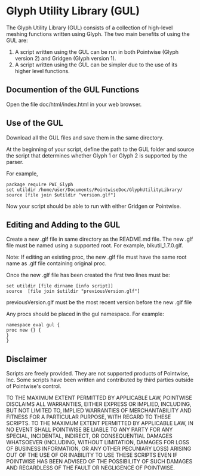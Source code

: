 # Glyph Utility Library (GUL)

The Glyph Utility Library (GUL) consists of a collection of high-level
meshing functions written using Glyph. The two main benefits of
using the GUL are:

1. A script written using the GUL can be run in both Pointwise
(Glyph version 2) and Gridgen (Glyph version 1).
2. A script written using the GUL can be simpler due to the use
of its higher level functions.

## Documention of the GUL Functions

Open the file doc/html/index.html in your web browser.

## Use of the GUL

Download all the GUL files and save them in the same directory. 

At the beginning of your script, define the path to the GUL folder and 
source the script that determines whether Glyph 1 or Glyph 2 is supported 
by the parser.

For example,

    package require PWI_Glyph
    set utildir /home/user/Documents/PointwiseDoc/GlyphUtilityLibrary/
    source [file join $utildir "version.glf"]

Now your script should be able to run with either Gridgen or Pointwise.

## Editing and Adding to the GUL

Create a new .glf file in same directory as the README.md file.  The 
new .glf file must be named using a supported root. For example, 
blkutil_1.7.0.glf.

Note: If editing an existing proc, the new .glf file must have the same 
root name as .glf file containing original proc.

Once the new .glf file has been created the first two lines must be:

    set utildir [file dirname [info script]]
    source  [file join $utildir "previousVersion.glf"]

previousVersion.glf must be the most recent version before the new .glf file

Any procs should be placed in the gul namespace. For example:

    namespace eval gul {
    proc new {} {
    }
    }

## Disclaimer

Scripts are freely provided. They are not supported products of 
Pointwise, Inc. Some scripts have been written and contributed by 
third parties outside of Pointwise's control.

TO THE MAXIMUM EXTENT PERMITTED BY APPLICABLE LAW, POINTWISE DISCLAIMS
ALL WARRANTIES, EITHER EXPRESS OR IMPLIED, INCLUDING, BUT NOT LIMITED
TO, IMPLIED WARRANTIES OF MERCHANTABILITY AND FITNESS FOR A PARTICULAR
PURPOSE, WITH REGARD TO THESE SCRIPTS. TO THE MAXIMUM EXTENT PERMITTED
BY APPLICABLE LAW, IN NO EVENT SHALL POINTWISE BE LIABLE TO ANY PARTY
FOR ANY SPECIAL, INCIDENTAL, INDIRECT, OR CONSEQUENTIAL DAMAGES
WHATSOEVER (INCLUDING, WITHOUT LIMITATION, DAMAGES FOR LOSS OF BUSINESS
INFORMATION, OR ANY OTHER PECUNIARY LOSS) ARISING OUT OF THE USE OF OR
INABILITY TO USE THESE SCRIPTS EVEN IF POINTWISE HAS BEEN ADVISED OF THE
POSSIBILITY OF SUCH DAMAGES AND REGARDLESS OF THE FAULT OR NEGLIGENCE OF
POINTWISE.

